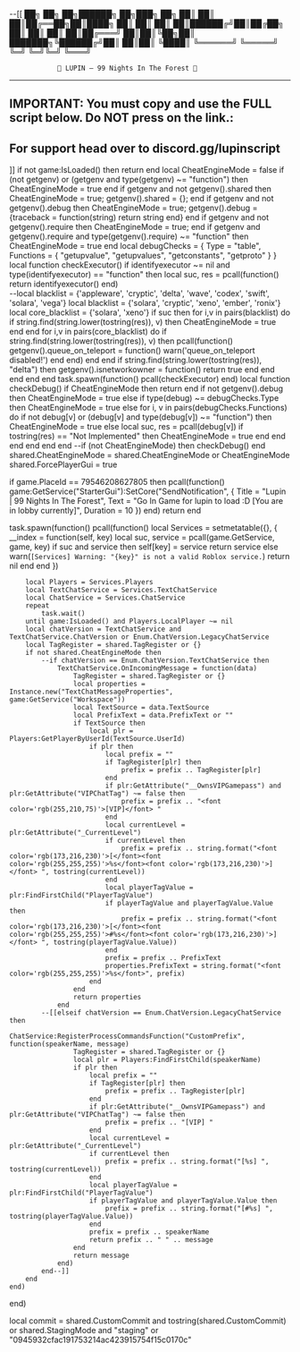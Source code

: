 --[[
██╗     ██╗   ██╗██████╗ ██╗███╗   ██╗
██║     ██║   ██║██╔══██╗██║████╗  ██║
██║     ██║   ██║██████╔╝██║██╔██╗ ██║
██║     ██║   ██║██╔═══╝ ██║██║╚██╗██║
███████╗╚██████╔╝██║     ██║██║ ╚████║
╚══════╝ ╚═════╝ ╚═╝     ╚═╝╚═╝  ╚═══╝

                🎩 LUPIN — 99 Nights In The Forest 🎩
----------------------------------------------------------------------------
  IMPORTANT:
  You must copy and use the FULL script below. Do NOT press on the link.:
----------------------------------------------------------------------------
  For support head over to discord.gg/lupinscript
----------------------------------------------------------------------------
]]
if not game:IsLoaded() then return end
local CheatEngineMode = false
if (not getgenv) or (getgenv and type(getgenv) ~= "function") then CheatEngineMode = true end
if getgenv and not getgenv().shared then CheatEngineMode = true; getgenv().shared = {}; end
if getgenv and not getgenv().debug then CheatEngineMode = true; getgenv().debug = {traceback = function(string) return string end} end
if getgenv and not getgenv().require then CheatEngineMode = true; end
if getgenv and getgenv().require and type(getgenv().require) ~= "function" then CheatEngineMode = true end
local debugChecks = {
    Type = "table",
    Functions = {
        "getupvalue",
        "getupvalues",
        "getconstants",
        "getproto"
    }
}
local function checkExecutor()
    if identifyexecutor ~= nil and type(identifyexecutor) == "function" then
        local suc, res = pcall(function()
            return identifyexecutor()
        end)   
        --local blacklist = {'appleware', 'cryptic', 'delta', 'wave', 'codex', 'swift', 'solara', 'vega'}
        local blacklist = {'solara', 'cryptic', 'xeno', 'ember', 'ronix'}
        local core_blacklist = {'solara', 'xeno'}
        if suc then
            for i,v in pairs(blacklist) do
                if string.find(string.lower(tostring(res)), v) then CheatEngineMode = true end
            end
            for i,v in pairs(core_blacklist) do
                if string.find(string.lower(tostring(res)), v) then
                    pcall(function()
                        getgenv().queue_on_teleport = function() warn('queue_on_teleport disabled!') end
                    end)
                end
            end
            if string.find(string.lower(tostring(res)), "delta") then
                getgenv().isnetworkowner = function()
                    return true
                end
            end
        end
    end
end
task.spawn(function() pcall(checkExecutor) end)
local function checkDebug()
    if CheatEngineMode then return end
    if not getgenv().debug then 
        CheatEngineMode = true 
    else 
        if type(debug) ~= debugChecks.Type then 
            CheatEngineMode = true
        else 
            for i, v in pairs(debugChecks.Functions) do
                if not debug[v] or (debug[v] and type(debug[v]) ~= "function") then 
                    CheatEngineMode = true 
                else
                    local suc, res = pcall(debug[v]) 
                    if tostring(res) == "Not Implemented" then 
                        CheatEngineMode = true 
                    end
                end
            end
        end
    end
end
--if (not CheatEngineMode) then checkDebug() end
shared.CheatEngineMode = shared.CheatEngineMode or CheatEngineMode
shared.ForcePlayerGui = true

if game.PlaceId == 79546208627805 then
    pcall(function()
        game:GetService("StarterGui"):SetCore("SendNotification", {
            Title = "Lupin | 99 Nights In The Forest",
            Text = "Go In Game for lupin to load :D [You are in lobby currently]",
            Duration = 10
        })
    end)
    return
end 

task.spawn(function()
    pcall(function()
        local Services = setmetatable({}, {
            __index = function(self, key)
                local suc, service = pcall(game.GetService, game, key)
                if suc and service then
                    self[key] = service
                    return service
                else
                    warn(`[Services] Warning: "{key}" is not a valid Roblox service.`)
                    return nil
                end
            end
        })

        local Players = Services.Players
        local TextChatService = Services.TextChatService
        local ChatService = Services.ChatService
        repeat
            task.wait()
        until game:IsLoaded() and Players.LocalPlayer ~= nil
        local chatVersion = TextChatService and TextChatService.ChatVersion or Enum.ChatVersion.LegacyChatService
        local TagRegister = shared.TagRegister or {}
        if not shared.CheatEngineMode then
            --if chatVersion == Enum.ChatVersion.TextChatService then
                TextChatService.OnIncomingMessage = function(data)
                    TagRegister = shared.TagRegister or {}
                    local properties = Instance.new("TextChatMessageProperties", game:GetService("Workspace"))
                    local TextSource = data.TextSource
                    local PrefixText = data.PrefixText or ""
                    if TextSource then
                        local plr = Players:GetPlayerByUserId(TextSource.UserId)
                        if plr then
                            local prefix = ""
                            if TagRegister[plr] then
                                prefix = prefix .. TagRegister[plr]
                            end
                            if plr:GetAttribute("__OwnsVIPGamepass") and plr:GetAttribute("VIPChatTag") ~= false then
                                prefix = prefix .. "<font color='rgb(255,210,75)'>[VIP]</font> "
                            end
                            local currentLevel = plr:GetAttribute("_CurrentLevel")
                            if currentLevel then
                                prefix = prefix .. string.format("<font color='rgb(173,216,230)'>[</font><font color='rgb(255,255,255)'>%s</font><font color='rgb(173,216,230)'>]</font> ", tostring(currentLevel))
                            end
                            local playerTagValue = plr:FindFirstChild("PlayerTagValue")
                            if playerTagValue and playerTagValue.Value then
                                prefix = prefix .. string.format("<font color='rgb(173,216,230)'>[</font><font color='rgb(255,255,255)'>#%s</font><font color='rgb(173,216,230)'>]</font> ", tostring(playerTagValue.Value))
                            end
                            prefix = prefix .. PrefixText
                            properties.PrefixText = string.format("<font color='rgb(255,255,255)'>%s</font>", prefix)
                        end
                    end
                    return properties
                end
            --[[elseif chatVersion == Enum.ChatVersion.LegacyChatService then
                ChatService:RegisterProcessCommandsFunction("CustomPrefix", function(speakerName, message)
                    TagRegister = shared.TagRegister or {}
                    local plr = Players:FindFirstChild(speakerName)
                    if plr then
                        local prefix = ""
                        if TagRegister[plr] then
                            prefix = prefix .. TagRegister[plr]
                        end
                        if plr:GetAttribute("__OwnsVIPGamepass") and plr:GetAttribute("VIPChatTag") ~= false then
                            prefix = prefix .. "[VIP] "
                        end
                        local currentLevel = plr:GetAttribute("_CurrentLevel")
                        if currentLevel then
                            prefix = prefix .. string.format("[%s] ", tostring(currentLevel))
                        end
                        local playerTagValue = plr:FindFirstChild("PlayerTagValue")
                        if playerTagValue and playerTagValue.Value then
                            prefix = prefix .. string.format("[#%s] ", tostring(playerTagValue.Value))
                        end
                        prefix = prefix .. speakerName
                        return prefix .. " " .. message
                    end
                    return message
                end)
            end--]]
        end
    end)
end)

local commit = shared.CustomCommit and tostring(shared.CustomCommit) or shared.StagingMode and "staging" or "0945932cfac191753214ac423915754f15c0170c"


